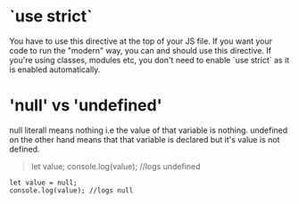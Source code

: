 <h1> `use strict` </h1>
You have to use this directive at the top of your JS file. If you want your code to run the "modern" way, you can and should use this directive. If you're using classes, modules etc, you don't need to enable `use strict` as it is enabled automatically. 

<h1> 'null' vs 'undefined' </h1>
null literall means nothing i.e the value of that variable is nothing. undefined on the other hand means that that variable is declared but it's value is not defined.

> let value;
> console.log(value); //logs undefined

```
let value = null;
console.log(value); //logs null
```
